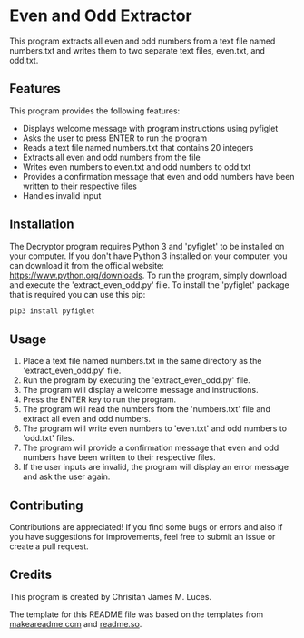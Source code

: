 # Even and Odd Extractor
This program extracts all even and odd numbers from a text file named numbers.txt and writes them to two separate text files, even.txt, and odd.txt.

## Features
This program provides the following features:
- Displays welcome message with program instructions using pyfiglet
- Asks the user to press ENTER to run the program
- Reads a text file named numbers.txt that contains 20 integers
- Extracts all even and odd numbers from the file
- Writes even numbers to even.txt and odd numbers to odd.txt
- Provides a confirmation message that even and odd numbers have been written to their respective files
- Handles invalid input

## Installation
The Decryptor program requires Python 3 and 'pyfiglet' to be installed on your computer. If you don't have Python 3 installed on your computer, you can download it from the official website: https://www.python.org/downloads. To run the program, simply download and execute the 'extract_even_odd.py' file. To install the 'pyfiglet' package that is required you can use this pip:

```bash
pip3 install pyfiglet
```

## Usage
1. Place a text file named numbers.txt in the same directory as the 'extract_even_odd.py' file.
2. Run the program by executing the 'extract_even_odd.py' file.
3. The program will display a welcome message and instructions.
4. Press the ENTER key to run the program.
5. The program will read the numbers from the 'numbers.txt' file and extract all even and odd numbers.
6. The program will write even numbers to 'even.txt' and odd numbers to 'odd.txt' files.
7. The program will provide a confirmation message that even and odd numbers have been written to their respective files.
8. If the user inputs are invalid, the program will display an error message and ask the user again.

## Contributing 
Contributions are appreciated! If you find some bugs or errors and also if you have suggestions for improvements, feel free to submit an issue or create a pull request.

## Credits
This program is created by Chrisitan James M. Luces.

The template for this README file was based on the templates from [makeareadme.com](https://www.makeareadme.com/) and [readme.so](https://readme.so/editor).
